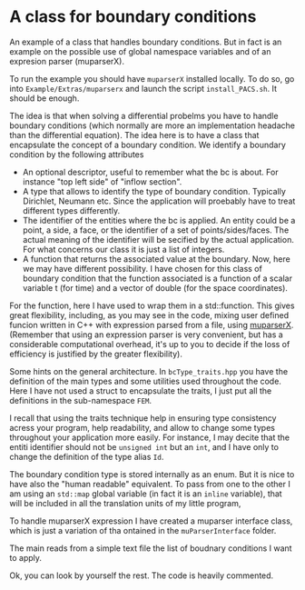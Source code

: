 # A class for boundary conditions #

An example of a class that handles boundary conditions. But in fact is an example on the possible use of global namespace variables and of an expresion parser (muparserX).

To run the example you should have `muparserX` installed locally. To do so, go into `Example/Extras/muparserx` and launch the script `install_PACS.sh`. 
It should be enough.

The idea is that when solving a differential probelms you have to handle boundary conditions (which normally are more an implementation headache than the differential equation). The idea here is to have a class that encapsulate the concept of a boundary condition. We identify a boundary condition by the following attributes

- An optional descriptor, useful to remember what the bc is about. For instance "top left side" of "inflow section".
- A type that allows to identify the type of boundary condition. Typically Dirichlet, Neumann etc. Since the application will proebably have to treat different types differently.
- The identifier of the entities where the bc is applied. An entity could be a point, a side, a face, or the identifier of a set of points/sides/faces. The actual meaning of the identifier will be secified by the actual application. For what concerns our class it is just a list of integers.
- A function that returns the associated value at the boundary. Now, here we may have different possibility. I have chosen for this class of boundary condition that the function associated is a function of a scalar variable t (for time) and a vector of double (for the space coordinates).

For the function, here I have used to wrap them in a std::function. This gives great flexibility, including, as you may see in the code, mixing user defined funcion written in C++ with expression parsed from a file, using [muparserX](https://beltoforion.de/en/muparserx/). (Remember that using an expression parser is very convenient, but has a considerable computational overhead, it's up to you to decide if the loss of efficiency is justified by the greater flexibility).

Some hints on the general architecture. In `bcType_traits.hpp` you
have the definition of the main types and some utilities used
throughout the code. Here I have not used a struct to encapsulate the
traits, I just put all the definitions in the sub-namespace `FEM`.

I recall that using the traits technique help in ensuring type
consistency acress your program, help readability, and allow to change
some types throughout your application more easily. For instance, I
may decite that the entiti identifier should not be `unsigned int` but
an `int`, and I have only to change the definition of the type alias
`Id`.

The boundary condition type is stored internally as an
enum. But it is nice to have also the "human readable" equivalent. To
pass from one to the other I am using an `std::map` global variable
(in fact it is an `inline` variable), that will be included in all the
translation units of my little program,

To handle muparserX expression I have created a muparser interface
class, which is just a variation of tha ontained in the
`muParserInterface` folder.

The main reads from a simple text file the list of boudnary
conditions I want to apply. 

Ok, you can look by yourself the rest. The code is heavily
commented. 

